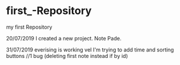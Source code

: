 # first_-Repository
my first  Repository 

20/07/2019
I created a new project.
Note Pade.

31/07/2019
everising is working vel
I'm trying to add time and sorting buttons
//1 bug (deleting first note instead if by id)